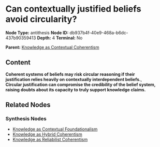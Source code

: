 # Can contextually justified beliefs avoid circularity?

**Node Type:** antithesis
**Node ID:** db937b4f-40e9-468a-b6dc-437b90359413
**Depth:** 4
**Terminal:** No

**Parent:** [Knowledge as Contextual Coherentism](knowledge-as-contextual-coherentism-synthesis-452b7878-4d7a-4151-b084-69672140a175.md)

## Content

**Coherent systems of beliefs may risk circular reasoning if their justification relies heavily on contextually interdependent beliefs.**, **Circular justification can compromise the credibility of the belief system, raising doubts about its capacity to truly support knowledge claims.**

## Related Nodes

### Synthesis Nodes

- [Knowledge as Contextual Foundationalism](knowledge-as-contextual-foundationalism-synthesis-90b77ac0-206f-4f68-b0fa-c025f6528873.md)
- [Knowledge as Hybrid Coherentism](knowledge-as-hybrid-coherentism-synthesis-ddd5ad9f-5c12-4660-a9a0-4e2471704582.md)
- [Knowledge as Reliabilist Coherentism](knowledge-as-reliabilist-coherentism-synthesis-fc754ca9-7d56-4105-92f1-96ebcffb75a2.md)
